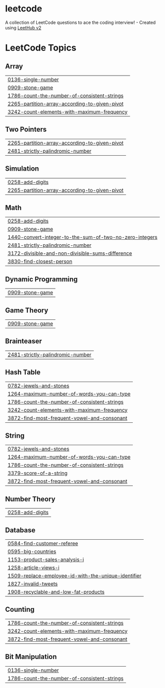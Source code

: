 # leetcode
A collection of LeetCode questions to ace the coding interview! - Created using [LeetHub v2](https://github.com/arunbhardwaj/LeetHub-2.0)

<!---LeetCode Topics Start-->
# LeetCode Topics
## Array
|  |
| ------- |
| [0136-single-number](https://github.com/aflahkm636/leetcode/tree/master/0136-single-number) |
| [0909-stone-game](https://github.com/aflahkm636/leetcode/tree/master/0909-stone-game) |
| [1786-count-the-number-of-consistent-strings](https://github.com/aflahkm636/leetcode/tree/master/1786-count-the-number-of-consistent-strings) |
| [2265-partition-array-according-to-given-pivot](https://github.com/aflahkm636/leetcode/tree/master/2265-partition-array-according-to-given-pivot) |
| [3242-count-elements-with-maximum-frequency](https://github.com/aflahkm636/leetcode/tree/master/3242-count-elements-with-maximum-frequency) |
## Two Pointers
|  |
| ------- |
| [2265-partition-array-according-to-given-pivot](https://github.com/aflahkm636/leetcode/tree/master/2265-partition-array-according-to-given-pivot) |
| [2481-strictly-palindromic-number](https://github.com/aflahkm636/leetcode/tree/master/2481-strictly-palindromic-number) |
## Simulation
|  |
| ------- |
| [0258-add-digits](https://github.com/aflahkm636/leetcode/tree/master/0258-add-digits) |
| [2265-partition-array-according-to-given-pivot](https://github.com/aflahkm636/leetcode/tree/master/2265-partition-array-according-to-given-pivot) |
## Math
|  |
| ------- |
| [0258-add-digits](https://github.com/aflahkm636/leetcode/tree/master/0258-add-digits) |
| [0909-stone-game](https://github.com/aflahkm636/leetcode/tree/master/0909-stone-game) |
| [1440-convert-integer-to-the-sum-of-two-no-zero-integers](https://github.com/aflahkm636/leetcode/tree/master/1440-convert-integer-to-the-sum-of-two-no-zero-integers) |
| [2481-strictly-palindromic-number](https://github.com/aflahkm636/leetcode/tree/master/2481-strictly-palindromic-number) |
| [3172-divisible-and-non-divisible-sums-difference](https://github.com/aflahkm636/leetcode/tree/master/3172-divisible-and-non-divisible-sums-difference) |
| [3830-find-closest-person](https://github.com/aflahkm636/leetcode/tree/master/3830-find-closest-person) |
## Dynamic Programming
|  |
| ------- |
| [0909-stone-game](https://github.com/aflahkm636/leetcode/tree/master/0909-stone-game) |
## Game Theory
|  |
| ------- |
| [0909-stone-game](https://github.com/aflahkm636/leetcode/tree/master/0909-stone-game) |
## Brainteaser
|  |
| ------- |
| [2481-strictly-palindromic-number](https://github.com/aflahkm636/leetcode/tree/master/2481-strictly-palindromic-number) |
## Hash Table
|  |
| ------- |
| [0782-jewels-and-stones](https://github.com/aflahkm636/leetcode/tree/master/0782-jewels-and-stones) |
| [1264-maximum-number-of-words-you-can-type](https://github.com/aflahkm636/leetcode/tree/master/1264-maximum-number-of-words-you-can-type) |
| [1786-count-the-number-of-consistent-strings](https://github.com/aflahkm636/leetcode/tree/master/1786-count-the-number-of-consistent-strings) |
| [3242-count-elements-with-maximum-frequency](https://github.com/aflahkm636/leetcode/tree/master/3242-count-elements-with-maximum-frequency) |
| [3872-find-most-frequent-vowel-and-consonant](https://github.com/aflahkm636/leetcode/tree/master/3872-find-most-frequent-vowel-and-consonant) |
## String
|  |
| ------- |
| [0782-jewels-and-stones](https://github.com/aflahkm636/leetcode/tree/master/0782-jewels-and-stones) |
| [1264-maximum-number-of-words-you-can-type](https://github.com/aflahkm636/leetcode/tree/master/1264-maximum-number-of-words-you-can-type) |
| [1786-count-the-number-of-consistent-strings](https://github.com/aflahkm636/leetcode/tree/master/1786-count-the-number-of-consistent-strings) |
| [3379-score-of-a-string](https://github.com/aflahkm636/leetcode/tree/master/3379-score-of-a-string) |
| [3872-find-most-frequent-vowel-and-consonant](https://github.com/aflahkm636/leetcode/tree/master/3872-find-most-frequent-vowel-and-consonant) |
## Number Theory
|  |
| ------- |
| [0258-add-digits](https://github.com/aflahkm636/leetcode/tree/master/0258-add-digits) |
## Database
|  |
| ------- |
| [0584-find-customer-referee](https://github.com/aflahkm636/leetcode/tree/master/0584-find-customer-referee) |
| [0595-big-countries](https://github.com/aflahkm636/leetcode/tree/master/0595-big-countries) |
| [1153-product-sales-analysis-i](https://github.com/aflahkm636/leetcode/tree/master/1153-product-sales-analysis-i) |
| [1258-article-views-i](https://github.com/aflahkm636/leetcode/tree/master/1258-article-views-i) |
| [1509-replace-employee-id-with-the-unique-identifier](https://github.com/aflahkm636/leetcode/tree/master/1509-replace-employee-id-with-the-unique-identifier) |
| [1827-invalid-tweets](https://github.com/aflahkm636/leetcode/tree/master/1827-invalid-tweets) |
| [1908-recyclable-and-low-fat-products](https://github.com/aflahkm636/leetcode/tree/master/1908-recyclable-and-low-fat-products) |
## Counting
|  |
| ------- |
| [1786-count-the-number-of-consistent-strings](https://github.com/aflahkm636/leetcode/tree/master/1786-count-the-number-of-consistent-strings) |
| [3242-count-elements-with-maximum-frequency](https://github.com/aflahkm636/leetcode/tree/master/3242-count-elements-with-maximum-frequency) |
| [3872-find-most-frequent-vowel-and-consonant](https://github.com/aflahkm636/leetcode/tree/master/3872-find-most-frequent-vowel-and-consonant) |
## Bit Manipulation
|  |
| ------- |
| [0136-single-number](https://github.com/aflahkm636/leetcode/tree/master/0136-single-number) |
| [1786-count-the-number-of-consistent-strings](https://github.com/aflahkm636/leetcode/tree/master/1786-count-the-number-of-consistent-strings) |
<!---LeetCode Topics End-->